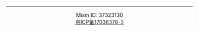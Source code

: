 <hr>
<center>
Mixin ID: 37323130<br>
<a href="https://beian.miit.gov.cn/">京ICP备17036376-3</a>
</center>

